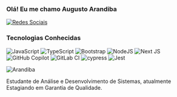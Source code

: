 
### Olá! Eu me chamo Augusto Arandiba

[![Redes Sociais](https://img.shields.io/badge/LinkedIn-0077B5?style=for-the-badge&logo=linkedin&logoColor=white)](https://www.linkedin.com/feed/?trk=guest_homepage-basic_google-one-tap-submit)

### Tecnologias Conhecidas

![JavaScript](https://img.shields.io/badge/javascript-%23323330.svg?style=for-the-badge&logo=javascript&logoColor=%23F7DF1E) ![TypeScript](https://img.shields.io/badge/typescript-%23007ACC.svg?style=for-the-badge&logo=typescript&logoColor=white) ![Bootstrap](https://img.shields.io/badge/bootstrap-%238511FA.svg?style=for-the-badge&logo=bootstrap&logoColor=white)  	![NodeJS](https://img.shields.io/badge/node.js-6DA55F?style=for-the-badge&logo=node.js&logoColor=white) 	![Next JS](https://img.shields.io/badge/Next-black?style=for-the-badge&logo=next.js&logoColor=white) ![GitHub Copilot](https://img.shields.io/badge/github_copilot-8957E5?style=for-the-badge&logo=github-copilot&logoColor=white) ![GitLab CI](https://img.shields.io/badge/gitlab%20ci-%23181717.svg?style=for-the-badge&logo=gitlab&logoColor=white) ![cypress](https://img.shields.io/badge/-cypress-%23E5E5E5?style=for-the-badge&logo=cypress&logoColor=058a5e) ![Jest](https://img.shields.io/badge/-jest-%23C21325?style=for-the-badge&logo=jest&logoColor=white)

![Arandiba](https://github-readme-stats.vercel.app/api?username=AugustoArand&show_icons=true&theme=transparent)

Estudante de Análise e Desenvolvimento de Sistemas, atualmente Estagiando em Garantia de Qualidade.
